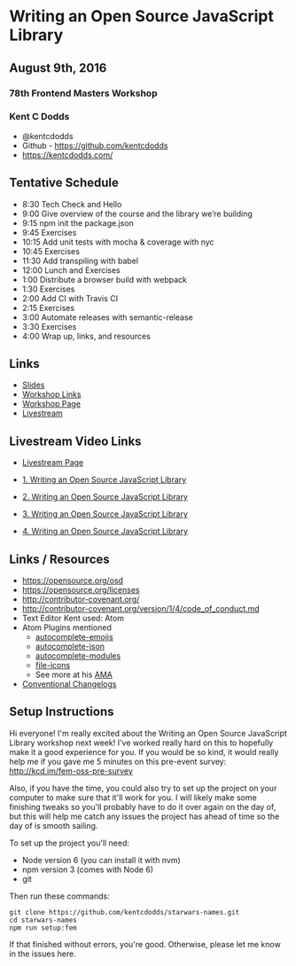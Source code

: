 
# Writing an Open Source JavaScript Library

## August 9th, 2016

### 78th Frontend Masters Workshop

### Kent C Dodds

* @kentcdodds
* Github - https://github.com/kentcdodds
* https://kentcdodds.com/

## Tentative Schedule


* 8:30    Tech Check and Hello
* 9:00    Give overview of the course and the library we’re building
* 9:15    npm init the package.json
* 9:45    Exercises
* 10:15   Add unit tests with mocha & coverage with nyc
* 10:45   Exercises
* 11:30   Add transpiling with babel
* 12:00   Lunch and Exercises
* 1:00    Distribute a browser build with webpack
* 1:30    Exercises
* 2:00    Add CI with Travis CI
* 2:15    Exercises
* 3:00    Automate releases with semantic-release
* 3:30    Exercises
* 4:00    Wrap up, links, and resources 

## Links

* [Slides](https://kcd.im/oss-workshop)
* [Workshop Links](https://github.com/FrontendMasters/workshops/blob/master/open-source-javascript.md)
* [Workshop Page](https://frontendmasters.com/workshops/open-source/)
* [Livestream](https://livestream.com/accounts/4894689/events/6042268)


## Livestream Video Links

* [Livestream Page](https://livestream.com/accounts/4894689/events/6042268)



* [1. Writing an Open Source JavaScript Library](https://livestream.com/accounts/4894689/events/6042268/videos/132353234)
* [2. Writing an Open Source JavaScript Library](https://livestream.com/accounts/4894689/events/6042268/videos/132356428)
* [3. Writing an Open Source JavaScript Library](https://livestream.com/accounts/4894689/events/6042268/videos/132359028)
* [4. Writing an Open Source JavaScript Library](https://livestream.com/accounts/4894689/events/6042268/videos/132373582)


## Links / Resources

* https://opensource.org/osd
* https://opensource.org/licenses
* http://contributor-covenant.org/
* http://contributor-covenant.org/version/1/4/code_of_conduct.md
* Text Editor Kent used: Atom
* Atom Plugins mentioned
    * [autocomplete-emojis](https://atom.io/packages/autocomplete-emojis)
    * [autocomplete-json](https://atom.io/packages/autocomplete-json)
    * [autocomplete-modules](https://atom.io/packages/autocomplete-modules)
    * [file-icons](https://atom.io/packages/file-icons)
    * See more at his [AMA](https://github.com/kentcdodds/ama/issues/113)
* [Conventional Changelogs](https://github.com/conventional-changelog/conventional-changelog)

## Setup Instructions

Hi everyone! I'm really excited about the Writing an Open Source JavaScript Library workshop next week! I've worked really hard on this to hopefully make it a good experience for you. If you would be so kind, it would really help me if you gave me 5 minutes on this pre-event survey: http://kcd.im/fem-oss-pre-survey

Also, if you have the time, you could also try to set up the project on your computer to make sure that it'll work for you. I will likely make some finishing tweaks so you'll probably have to do it over again on the day of, but this will help me catch any issues the project has ahead of time so the day of is smooth sailing.

To set up the project you'll need:

* Node version 6 (you can install it with nvm)
* npm version 3 (comes with Node 6)
* git
 
Then run these commands:
```
git clone https://github.com/kentcdodds/starwars-names.git
cd starwars-names
npm run setup:fem
```

If that finished without errors, you're good. Otherwise, please let me know in the issues here.
